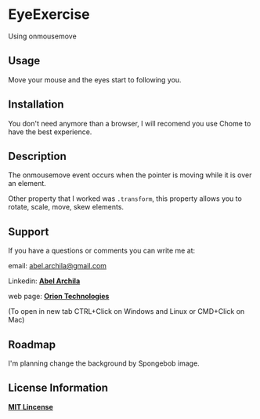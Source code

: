 # EyeExercise
Using onmousemove

## Usage
Move your mouse and the eyes start to following you.

## Installation
You don't need anymore than a browser, I will recomend you use Chome to have the best experience.

## Description
The onmousemove event occurs when the pointer is moving while it is over an element.

Other property that I worked was `.transform`, this property allows you to rotate, scale, move, skew elements.

## Support
If you have a questions or comments you can write me at: 

email: <abel.archila@gmail.com>

Linkedin: **[Abel Archila](https://www.linkedin.com/in/abelarchila/)** 

web page: **[Orion Technologies](http://oriontechnologiesgt.com)**

(To open in new tab CTRL+Click on Windows and Linux or CMD+Click on Mac)

## Roadmap
I'm planning change the background by Spongebob image.

## License Information
**[MIT Lincense](https://opensource.org/licenses/MIT)**










